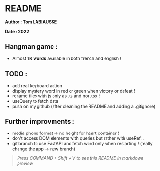 # README

**Author : Tom LABIAUSSE**

**Date : 2022**

## Hangman game :
* Almost **1K words** available in both french and english !

## TODO :
* add real keyboard action
* display mystery word in red or green when victory or defeat !
* rename files with js only as .ts and not .tsx !
* useQuery to fetch data
* push on my github (after cleaning the README and adding a .gitignore)

## Further improvments :
* media phone format -> no height for heart container !
* don't access DOM elements with queries but rather with useRef...
* git branch to use FastAPI and fetch word only when restarting ! (really change the app -> new branch)

> *Press COMMAND + Shift + V to see this README in markdown preview*
